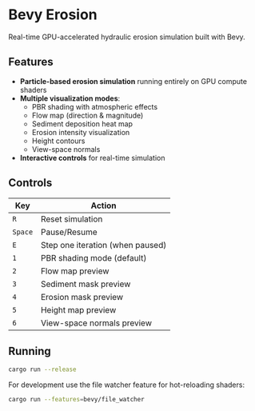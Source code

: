 # Bevy Erosion

Real-time GPU-accelerated hydraulic erosion simulation built with Bevy.

## Features

- **Particle-based erosion simulation** running entirely on GPU compute shaders
- **Multiple visualization modes**:
  - PBR shading with atmospheric effects
  - Flow map (direction & magnitude)
  - Sediment deposition heat map
  - Erosion intensity visualization
  - Height contours
  - View-space normals
- **Interactive controls** for real-time simulation

## Controls

| Key | Action |
|-----|--------|
| `R` | Reset simulation |
| `Space` | Pause/Resume |
| `E` | Step one iteration (when paused) |
| `1` | PBR shading mode (default) |
| `2` | Flow map preview |
| `3` | Sediment mask preview |
| `4` | Erosion mask preview |
| `5` | Height map preview |
| `6` | View-space normals preview |

## Running

```bash
cargo run --release
```

For development use the file watcher feature for hot-reloading shaders:

```bash
cargo run --features=bevy/file_watcher
```
